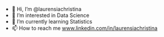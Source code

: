 - 👋 Hi, I’m @laurensiachristina
- 👀 I’m interested in Data Science
- 🌱 I’m currently learning Statistics
- 📫 How to reach me www.linkedin.com/in/laurensiachristina

<!---
laurensiachristina/laurensiachristina is a ✨ special ✨ repository because its `README.md` (this file) appears on your GitHub profile.
You can click the Preview link to take a look at your changes.
--->

